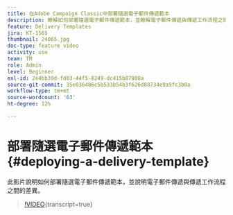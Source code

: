 ```yaml
---
title: 在Adobe Campaign Classic中部署隨選電子郵件傳遞範本
description: 瞭解如何部署隨選電子郵件傳遞範本，並瞭解電子郵件傳遞與傳遞工作流程之間的差異。
feature: Delivery Templates
jira: KT-1565
thumbnail: 24065.jpg
doc-type: feature video
activity: use
team: TM
role: Admin
level: Beginner
exl-id: 2e4bb39d-fd03-44f5-8249-dc415b87808a
source-git-commit: 35e036486c5b533b54b3f626d88734e9a9fc3b8a
workflow-type: tm+mt
source-wordcount: '63'
ht-degree: 12%

---
```


# 部署隨選電子郵件傳遞範本 {#deploying-a-delivery-template}

此影片說明如何部署隨選電子郵件傳遞範本，並說明電子郵件傳遞與傳遞工作流程之間的差異。

>[!VIDEO](https://video.tv.adobe.com/v/24065?quality=12&learn=on){transcript=true}
